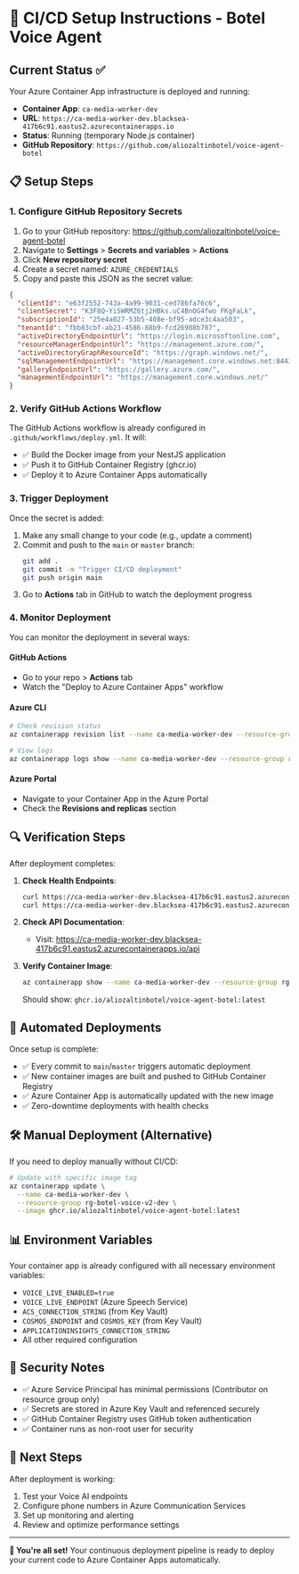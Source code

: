 # 🚀 CI/CD Setup Instructions - Botel Voice Agent

## Current Status ✅

Your Azure Container App infrastructure is deployed and running:
- **Container App**: `ca-media-worker-dev` 
- **URL**: `https://ca-media-worker-dev.blacksea-417b6c91.eastus2.azurecontainerapps.io`
- **Status**: Running (temporary Node.js container)
- **GitHub Repository**: `https://github.com/aliozaltinbotel/voice-agent-botel`

## 📋 Setup Steps

### 1. Configure GitHub Repository Secrets

1. Go to your GitHub repository: https://github.com/aliozaltinbotel/voice-agent-botel
2. Navigate to **Settings** > **Secrets and variables** > **Actions**
3. Click **New repository secret**
4. Create a secret named: `AZURE_CREDENTIALS`
5. Copy and paste this JSON as the secret value:

```json
{
  "clientId": "e63f2552-743a-4a99-9031-ced786fa76c6",
  "clientSecret": "K3F8Q~Yi5WRMZ6tj2HBks.uC4BnOG4fwo FKgFaLk",
  "subscriptionId": "25e4a027-53b5-408e-bf95-adce3c4aa503",
  "tenantId": "fbb83cbf-ab23-4586-88b9-fcd26908b707",
  "activeDirectoryEndpointUrl": "https://login.microsoftonline.com",
  "resourceManagerEndpointUrl": "https://management.azure.com/",
  "activeDirectoryGraphResourceId": "https://graph.windows.net/",
  "sqlManagementEndpointUrl": "https://management.core.windows.net:8443/",
  "galleryEndpointUrl": "https://gallery.azure.com/",
  "managementEndpointUrl": "https://management.core.windows.net/"
}
```

### 2. Verify GitHub Actions Workflow

The GitHub Actions workflow is already configured in `.github/workflows/deploy.yml`. It will:
- ✅ Build the Docker image from your NestJS application
- ✅ Push it to GitHub Container Registry (ghcr.io)
- ✅ Deploy it to Azure Container Apps automatically

### 3. Trigger Deployment

Once the secret is added:
1. Make any small change to your code (e.g., update a comment)
2. Commit and push to the `main` or `master` branch:
   ```bash
   git add .
   git commit -m "Trigger CI/CD deployment"
   git push origin main
   ```
3. Go to **Actions** tab in GitHub to watch the deployment progress

### 4. Monitor Deployment

You can monitor the deployment in several ways:

#### GitHub Actions
- Go to your repo > **Actions** tab
- Watch the "Deploy to Azure Container Apps" workflow

#### Azure CLI
```bash
# Check revision status
az containerapp revision list --name ca-media-worker-dev --resource-group rg-botel-voice-v2-dev -o table

# View logs
az containerapp logs show --name ca-media-worker-dev --resource-group rg-botel-voice-v2-dev --follow
```

#### Azure Portal
- Navigate to your Container App in the Azure Portal
- Check the **Revisions and replicas** section

## 🔍 Verification Steps

After deployment completes:

1. **Check Health Endpoints**:
   ```bash
   curl https://ca-media-worker-dev.blacksea-417b6c91.eastus2.azurecontainerapps.io/health/live
   curl https://ca-media-worker-dev.blacksea-417b6c91.eastus2.azurecontainerapps.io/health/ready
   ```

2. **Check API Documentation**:
   - Visit: https://ca-media-worker-dev.blacksea-417b6c91.eastus2.azurecontainerapps.io/api

3. **Verify Container Image**:
   ```bash
   az containerapp show --name ca-media-worker-dev --resource-group rg-botel-voice-v2-dev --query "properties.template.containers[0].image" -o tsv
   ```
   Should show: `ghcr.io/aliozaltinbotel/voice-agent-botel:latest`

## 🚀 Automated Deployments

Once setup is complete:
- ✅ Every commit to `main`/`master` triggers automatic deployment
- ✅ New container images are built and pushed to GitHub Container Registry
- ✅ Azure Container App is automatically updated with the new image
- ✅ Zero-downtime deployments with health checks

## 🛠️ Manual Deployment (Alternative)

If you need to deploy manually without CI/CD:

```bash
# Update with specific image tag
az containerapp update \
  --name ca-media-worker-dev \
  --resource-group rg-botel-voice-v2-dev \
  --image ghcr.io/aliozaltinbotel/voice-agent-botel:latest
```

## 📊 Environment Variables

Your container app is already configured with all necessary environment variables:
- `VOICE_LIVE_ENABLED=true`
- `VOICE_LIVE_ENDPOINT` (Azure Speech Service)
- `ACS_CONNECTION_STRING` (from Key Vault)
- `COSMOS_ENDPOINT` and `COSMOS_KEY` (from Key Vault)
- `APPLICATIONINSIGHTS_CONNECTION_STRING`
- All other required configuration

## 🔐 Security Notes

- ✅ Azure Service Principal has minimal permissions (Contributor on resource group only)
- ✅ Secrets are stored in Azure Key Vault and referenced securely
- ✅ GitHub Container Registry uses GitHub token authentication
- ✅ Container runs as non-root user for security

## 🎯 Next Steps

After deployment is working:
1. Test your Voice AI endpoints
2. Configure phone numbers in Azure Communication Services
3. Set up monitoring and alerting
4. Review and optimize performance settings

---

**🚀 You're all set!** Your continuous deployment pipeline is ready to deploy your current code to Azure Container Apps automatically. 